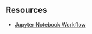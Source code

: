 ## Resources
- [Jupyter Notebook Workflow](https://paiml.com/docs/home/books/cloud-computing-for-data/chapter07-managed-ml/#jupyter-notebook-workflow)